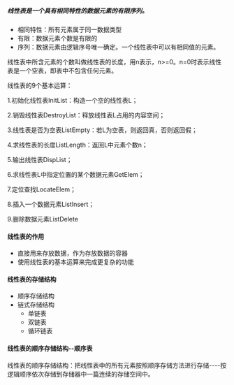 ##### 线性表是一个具有相同特性的数据元素的有限序列。

* 相同特性：所有元素属于同一数据类型
* 有限：数据元素个数是有限的
* 序列：数据元素由逻辑序号唯一确定。一个线性表中可以有相同值的元素。

线性表中所含元素的个数叫做线性表的长度，用n表示，n>=0。n=0时表示线性表是一个空表，即表中不包含任何元素。

线性表的9个基本运算：

1.初始化线性表InitList：构造一个空的线性表L；

2.销毁线性表DestroyList：释放线性表L占用的内容空间；

3.线性表是否为空表ListEmpty：若L为空表，则返回真，否则返回假；

4.求线性表的长度ListLength：返回L中元素个数n；

5.输出线性表DispList；

6.求线性表L中指定位置的某个数据元素GetElem；

7.定位查找LocateElem；

8.插入一个数据元素ListInsert；

9.删除数据元素ListDelete

#### 线性表的作用

* 直接用来存放数据，作为存放数据的容器
* 使用线性表的基本运算来完成更复杂的功能

#### 线性表的存储结构

* 顺序存储结构
* 链式存储结构
  * 单链表
  * 双链表
  * 循环链表

#### 线性表的顺序存储结构--顺序表

线性表的顺序存储结构：把线性表中的所有元素按照顺序存储方法进行存储----按逻辑顺序依次存储到存储器中一篇连续的存储空间中。